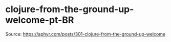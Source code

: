 # clojure-from-the-ground-up-welcome-pt-BR

Source: https://aphyr.com/posts/301-clojure-from-the-ground-up-welcome
